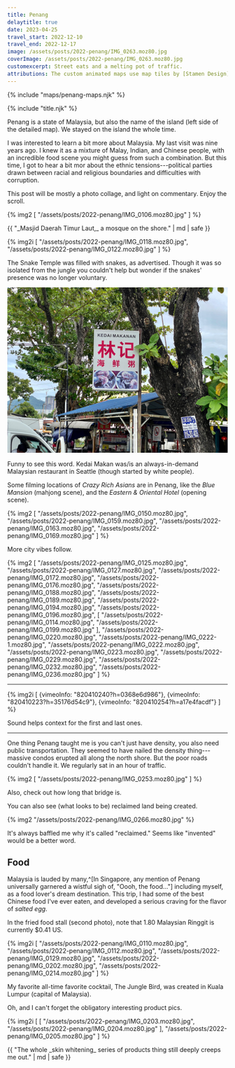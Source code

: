 ```yaml
---
title: Penang
delaytitle: true
date: 2023-04-25
travel_start: 2022-12-10
travel_end: 2022-12-17
image: /assets/posts/2022-penang/IMG_0263.moz80.jpg
coverImage: /assets/posts/2022-penang/IMG_0263.moz80.jpg
customexcerpt: Street eats and a melting pot of traffic.
attributions: The custom animated maps use map tiles by [Stamen Design](http://maps.stamen.com/) (CC BY 3.0), hosted by [Stadia Maps](https://stadiamaps.com/). Country outline data from [DataHub](https://datahub.io/core/geo-countries) (PDDL), originally by [Natural Earth](https://www.naturalearthdata.com/) (public domain). Code to make the city maps is based off of [marceloprates/prettymaps](https://github.com/marceloprates/prettymaps/). Data for all maps &copy; OpenStreetMap contributors (ODbL).
---
```


<!-- image graveyard:
"/assets/posts/2022-penang/IMG_0136.moz80.jpg",
-->

<!-- Video list:
 - [x] penang-temple (820410223?h=35176d54c9)
 - [x] penang-rain (820410254?h=a17e4facdf)
 - [x] penang-gong (820410240?h=0368e6d986)
-->

{% include "maps/penang-maps.njk" %}

{% include "title.njk" %}

Penang is a state of Malaysia, but also the name of the island (left side of the detailed map). We stayed on the island the whole time.

I was interested to learn a bit more about Malaysia. My last visit was nine years ago. I knew it as a mixture of Malay, Indian, and Chinese people, with an incredible food scene you might guess from such a combination. But this time, I got to hear a bit mor about the ethnic tensions---political parties drawn between racial and religious boundaries and difficulties with corruption.

This post will be mostly a photo collage, and light on commentary. Enjoy the scroll.

{% img2 [
    "/assets/posts/2022-penang/IMG_0106.moz80.jpg"
] %}

<p class="figcaption">{{ "_Masjid Daerah Timur Laut,_ a mosque on the shore." | md | safe }}</p>

{% img2i [
    "/assets/posts/2022-penang/IMG_0118.moz80.jpg",
    "/assets/posts/2022-penang/IMG_0122.moz80.jpg"
] %}

<p class="figcaption">The Snake Temple was filled with snakes, as advertised. Though it was so isolated from the jungle you couldn't help but wonder if the snakes' presence was no longer voluntary.</p>

![](/assets/posts/2022-penang/IMG_0123.moz80.jpg)

<p class="figcaption">Funny to see this word. Kedai Makan was/is an always-in-demand Malaysian restaurant in Seattle (though started by white people).</p>

Some filming locations of _Crazy Rich Asians_ are in Penang, like the _Blue Mansion_ (mahjong scene), and the _Eastern & Oriental Hotel_ (opening scene).

{% img2 [
    "/assets/posts/2022-penang/IMG_0150.moz80.jpg",
    "/assets/posts/2022-penang/IMG_0159.moz80.jpg",
    "/assets/posts/2022-penang/IMG_0163.moz80.jpg",
    "/assets/posts/2022-penang/IMG_0169.moz80.jpg"
] %}

More city vibes follow.

{% img2 [
    "/assets/posts/2022-penang/IMG_0125.moz80.jpg",
    "/assets/posts/2022-penang/IMG_0127.moz80.jpg",
    "/assets/posts/2022-penang/IMG_0172.moz80.jpg",
    "/assets/posts/2022-penang/IMG_0176.moz80.jpg",
    "/assets/posts/2022-penang/IMG_0188.moz80.jpg",
    "/assets/posts/2022-penang/IMG_0189.moz80.jpg",
    "/assets/posts/2022-penang/IMG_0194.moz80.jpg",
    "/assets/posts/2022-penang/IMG_0196.moz80.jpg",
    [
        "/assets/posts/2022-penang/IMG_0114.moz80.jpg",
        "/assets/posts/2022-penang/IMG_0199.moz80.jpg"
    ],
    "/assets/posts/2022-penang/IMG_0220.moz80.jpg",
    "/assets/posts/2022-penang/IMG_0222-1.moz80.jpg",
    "/assets/posts/2022-penang/IMG_0222.moz80.jpg",
    "/assets/posts/2022-penang/IMG_0223.moz80.jpg",
    "/assets/posts/2022-penang/IMG_0229.moz80.jpg",
    "/assets/posts/2022-penang/IMG_0232.moz80.jpg",
    "/assets/posts/2022-penang/IMG_0236.moz80.jpg"
] %}

---

{% img2i [
    {vimeoInfo: "820410240?h=0368e6d986"},
    {vimeoInfo: "820410223?h=35176d54c9"},
    {vimeoInfo: "820410254?h=a17e4facdf"}
] %}

<p class="figcaption">Sound helps context for the first and last ones.</p>

---

One thing Penang taught me is you can't just have density, you also need public transportation. They seemed to have nailed the density thing---massive condos erupted all along the north shore. But the poor roads couldn't handle it. We regularly sat in an hour of traffic.

{% img2 [
    "/assets/posts/2022-penang/IMG_0253.moz80.jpg"
] %}

<p class="figcaption">Also, check out how long that bridge is.</p>

You can also see (what looks to be) reclaimed land being created.

{% img2 "/assets/posts/2022-penang/IMG_0266.moz80.jpg" %}

<p class="figcaption">It's always baffled me why it's called "reclaimed." Seems like "invented" would be a better word.</p>

## Food

Malaysia is lauded by many,^[In Singapore, any mention of Penang universally garnered a wistful sigh of, "Oooh, the food..."] including myself, as a food lover's dream destination.
This trip, I had some of the best Chinese food I've ever eaten, and developed a serious craving for the flavor of _salted egg_.

In the fried food stall (second photo), note that 1.80 Malaysian Ringgit is currently $0.41 US.

{% img2i [
    "/assets/posts/2022-penang/IMG_0110.moz80.jpg",
    "/assets/posts/2022-penang/IMG_0112.moz80.jpg",
    "/assets/posts/2022-penang/IMG_0129.moz80.jpg",
    "/assets/posts/2022-penang/IMG_0202.moz80.jpg",
    "/assets/posts/2022-penang/IMG_0214.moz80.jpg"
] %}

<p class="figcaption">My favorite all-time favorite cocktail, The Jungle Bird, was created in Kuala Lumpur (capital of Malaysia).</p>

Oh, and I can't forget the obligatory interesting product pics.

{% img2i [
    [
        "/assets/posts/2022-penang/IMG_0203.moz80.jpg",
        "/assets/posts/2022-penang/IMG_0204.moz80.jpg"
    ],
    "/assets/posts/2022-penang/IMG_0205.moz80.jpg"
] %}

<p class="figcaption">{{ "The whole _skin whitening_ series of products thing still deeply creeps me out." | md | safe }}</p>
